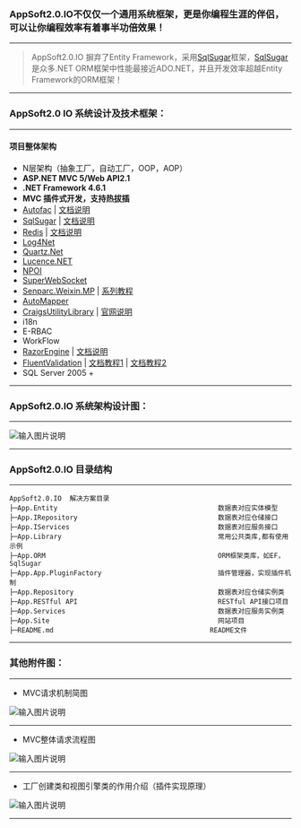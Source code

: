### AppSoft2.0.IO不仅仅一个通用系统框架，更是你编程生涯的伴侣，可以让你编程效率有着事半功倍效果！

*****

> AppSoft2.0.IO 摒弃了Entity Framework，采用[SqlSugar](https://github.com/sunkaixuan/SqlSugar)框架，[SqlSugar](https://github.com/sunkaixuan/SqlSugar)是众多.NET ORM框架中性能最接近ADO.NET，并且开发效率超越Entity Framework的ORM框架！

***** 



### AppSoft2.0 IO 系统设计及技术框架：

*****

#### 项目整体架构

* N层架构（抽象工厂，自动工厂，OOP，AOP）
* **ASP.NET MVC 5/Web API2.1**
* **.NET Framework 4.6.1**
* **MVC 插件式开发，支持热拔插**
* [Autofac](https://github.com/autofac/Autofac) | [文档说明](http://docs.autofac.org/en/latest/)
* [SqlSugar](https://github.com/sunkaixuan/SqlSugar) | [文档说明](http://www.cnblogs.com/sunkaixuan/p/4649904.html)
* [Redis](https://github.com/MSOpenTech/redis) | [文档说明](http://www.cnblogs.com/yangecnu/p/Introduct-Redis-in-DotNET.html)
* [Log4Net](https://logging.apache.org/log4net/)
* [Quartz.Net](http://www.quartz-scheduler.net/)
* [Lucence.NET](http://lucence.net/)
* [NPOI](http://npoi.codeplex.com/)
* [SuperWebSocket](https://github.com/kerryjiang/SuperWebSocket)
* [Senparc.Weixin.MP](https://github.com/JeffreySu/WeiXinMPSDK) | [系列教程](http://www.cnblogs.com/szw/archive/2013/05/14/weixin-course-index.html)
* [AutoMapper](https://github.com/AutoMapper/AutoMapper)
* [CraigsUtilityLibrary](https://github.com/JaCraig/Craig-s-Utility-Library) | [官网说明](http://jacraig.github.io/Craig-s-Utility-Library/)
* i18n
* E-RBAC
* WorkFlow
* [RazorEngine](https://github.com/Antaris/RazorEngine) | [文档说明](http://www.cnblogs.com/huangxincheng/p/3644313.html)
* [FluentValidation](https://github.com/JeremySkinner/FluentValidation) | [文档教程1](http://www.cnblogs.com/asxinyu/p/dotnet_Opensource_project_FluentValidation_1.html) | [文档教程2](http://www.cnblogs.com/asxinyu/p/dotnet_Opensource_project_FluentValidation_2.html)
* SQL Server 2005 + 

*****

### AppSoft2.0.IO 系统架构设计图：

*****

![输入图片说明](http://git.oschina.net/uploads/images/2016/0212/023235_1173f9d3_526496.jpeg "在这里输入图片标题")

*****

### AppSoft2.0.IO 目录结构

*****

```
AppSoft2.0.IO  解决方案目录
├─App.Entity                                        数据表对应实体模型
├─App.IRepository                                   数据表对应仓储接口
├─App.IServices                                     数据表对应服务接口
├─App.Library                                       常用公共类库,都有使用示例
├─App.ORM                                           ORM框架类库，如EF，SqlSugar
├─App.App.PluginFactory                             插件管理器，实现插件机制
├─App.Repository                                    数据表对应仓储实例类
├─App.RESTful API                                   RESTful API接口项目
├─App.Services                                      数据表对应服务实例类
├─App.Site                                          网站项目
├─README.md	                                      README文件
```

*****

### 其他附件图：

*****

* MVC请求机制简图

![输入图片说明](http://git.oschina.net/uploads/images/2016/0215/122618_acffb4e2_526496.png "在这里输入图片标题")

*****

* MVC整体请求流程图

![输入图片说明](http://git.oschina.net/uploads/images/2016/0215/122652_ebf12c84_526496.png "在这里输入图片标题")

*****

* 工厂创建类和视图引擎类的作用介绍（插件实现原理）

![输入图片说明](http://git.oschina.net/uploads/images/2016/0215/122731_a4241ebf_526496.png "在这里输入图片标题")

*****
